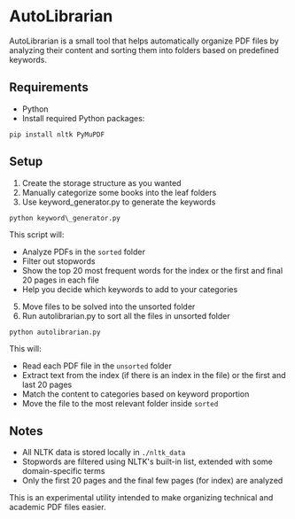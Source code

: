# AutoLibrarian

AutoLibrarian is a small tool that helps automatically organize PDF files by analyzing their content and sorting them into folders based on predefined keywords.

## Requirements

- Python
- Install required Python packages:

```
pip install nltk PyMuPDF

```

## Setup

1. Create the storage structure as you wanted
2. Manually categorize some books into the leaf folders
3. Use keyword\_generator.py to generate the keywords
```
python keyword\_generator.py
```

This script will:

- Analyze PDFs in the `sorted` folder
- Filter out stopwords
- Show the top 20 most frequent words for the index or the first and final 20 pages in each file
- Help you decide which keywords to add to your categories
5. Move files to be solved into the unsorted folder
6. Run autolibrarian.py to sort all the files in unsorted folder

```
python autolibrarian.py
```

This will:

- Read each PDF file in the `unsorted` folder
- Extract text from the index (if there is an index in the file) or the first and last 20 pages
- Match the content to categories based on keyword proportion
- Move the file to the most relevant folder inside `sorted`



## Notes

- All NLTK data is stored locally in `./nltk_data`
- Stopwords are filtered using NLTK's built-in list, extended with some domain-specific terms
- Only the first 20 pages and the final few pages (for index) are analyzed

This is an experimental utility intended to make organizing technical and academic PDF files easier.
